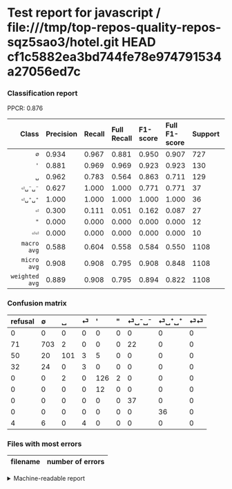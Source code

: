 # Test report for javascript / file:///tmp/top-repos-quality-repos-sqz5sao3/hotel.git HEAD cf1c5882ea3bd744fe78e974791534a27056ed7c

### Classification report

PPCR: 0.876

| Class | Precision | Recall | Full Recall | F1-score | Full F1-score | Support | Full Support | PPCR |
|------:|:----------|:-------|:------------|:---------|:---------|:--------|:-------------|:-----|
| `∅` | 0.934| 0.967| 0.881| 0.950| 0.907| 727| 798| 0.911 |
| `'` | 0.881| 0.969| 0.969| 0.923| 0.923| 130| 130| 1.000 |
| `␣` | 0.962| 0.783| 0.564| 0.863| 0.711| 129| 179| 0.721 |
| `⏎␣⁻␣⁻` | 0.627| 1.000| 1.000| 0.771| 0.771| 37| 37| 1.000 |
| `⏎␣⁺␣⁺` | 1.000| 1.000| 1.000| 1.000| 1.000| 36| 36| 1.000 |
| `⏎` | 0.300| 0.111| 0.051| 0.162| 0.087| 27| 59| 0.458 |
| `"` | 0.000| 0.000| 0.000| 0.000| 0.000| 12| 12| 1.000 |
| `⏎⏎` | 0.000| 0.000| 0.000| 0.000| 0.000| 10| 14| 0.714 |
| `macro avg` | 0.588| 0.604| 0.558| 0.584| 0.550| 1108| 1265| 0.876 |
| `micro avg` | 0.908| 0.908| 0.795| 0.908| 0.848| 1108| 1265| 0.876 |
| `weighted avg` | 0.889| 0.908| 0.795| 0.894| 0.822| 1108| 1265| 0.876 |

### Confusion matrix

|refusal|  ∅| ␣| ⏎| '| "| ⏎␣⁻␣⁻| ⏎␣⁺␣⁺| ⏎⏎| 
|:---|:---|:---|:---|:---|:---|:---|:---|:---|
|0 |0 |0 |0 |0 |0 |0 |0 |0 |
|71 |703 |2 |0 |0 |0 |22 |0 |0 |
|50 |20 |101 |3 |5 |0 |0 |0 |0 |
|32 |24 |0 |3 |0 |0 |0 |0 |0 |
|0 |0 |2 |0 |126 |2 |0 |0 |0 |
|0 |0 |0 |0 |12 |0 |0 |0 |0 |
|0 |0 |0 |0 |0 |0 |37 |0 |0 |
|0 |0 |0 |0 |0 |0 |0 |36 |0 |
|4 |6 |0 |4 |0 |0 |0 |0 |0 |

### Files with most errors

| filename | number of errors|
|:----:|:-----|

<details>
    <summary>Machine-readable report</summary>
```json
{
  "cl_report": {"\"": {"f1-score": 0.0, "precision": 0.0, "recall": 0.0, "support": 12}, "\u0027": {"f1-score": 0.9230769230769231, "precision": 0.8811188811188811, "recall": 0.9692307692307692, "support": 130}, "macro avg": {"f1-score": 0.5836650352275352, "precision": 0.5879676530843051, "recall": 0.6037844046417029, "support": 1108}, "micro avg": {"f1-score": 0.907942238267148, "precision": 0.907942238267148, "recall": 0.907942238267148, "support": 1108}, "weighted avg": {"f1-score": 0.8943214675728215, "precision": 0.8886832006177972, "recall": 0.907942238267148, "support": 1108}, "\u2205": {"f1-score": 0.95, "precision": 0.9335989375830013, "recall": 0.9669876203576341, "support": 727}, "\u23ce": {"f1-score": 0.16216216216216217, "precision": 0.3, "recall": 0.1111111111111111, "support": 27}, "\u23ce\u23ce": {"f1-score": 0.0, "precision": 0.0, "recall": 0.0, "support": 10}, "\u23ce\u2423\u207a\u2423\u207a": {"f1-score": 1.0, "precision": 1.0, "recall": 1.0, "support": 36}, "\u23ce\u2423\u207b\u2423\u207b": {"f1-score": 0.7708333333333333, "precision": 0.6271186440677966, "recall": 1.0, "support": 37}, "\u2423": {"f1-score": 0.8632478632478632, "precision": 0.9619047619047619, "recall": 0.7829457364341085, "support": 129}},
  "cl_report_full": {"\"": {"f1-score": 0.0, "precision": 0.0, "recall": 0.0, "support": 12}, "\u0027": {"f1-score": 0.9230769230769231, "precision": 0.8811188811188811, "recall": 0.9692307692307692, "support": 130}, "macro avg": {"f1-score": 0.5498307889464641, "precision": 0.5879676530843051, "recall": 0.5581595522332669, "support": 1265}, "micro avg": {"f1-score": 0.8478718921196797, "precision": 0.907942238267148, "recall": 0.7952569169960474, "support": 1265}, "weighted avg": {"f1-score": 0.8224226781815291, "precision": 0.8763966394847039, "recall": 0.7952569169960474, "support": 1265}, "\u2205": {"f1-score": 0.9065119277885235, "precision": 0.9335989375830013, "recall": 0.8809523809523809, "support": 798}, "\u23ce": {"f1-score": 0.08695652173913043, "precision": 0.3, "recall": 0.05084745762711865, "support": 59}, "\u23ce\u23ce": {"f1-score": 0.0, "precision": 0.0, "recall": 0.0, "support": 14}, "\u23ce\u2423\u207a\u2423\u207a": {"f1-score": 1.0, "precision": 1.0, "recall": 1.0, "support": 36}, "\u23ce\u2423\u207b\u2423\u207b": {"f1-score": 0.7708333333333333, "precision": 0.6271186440677966, "recall": 1.0, "support": 37}, "\u2423": {"f1-score": 0.7112676056338029, "precision": 0.9619047619047619, "recall": 0.5642458100558659, "support": 179}},
  "ppcr": 0.8758893280632412
}
```
</details>
